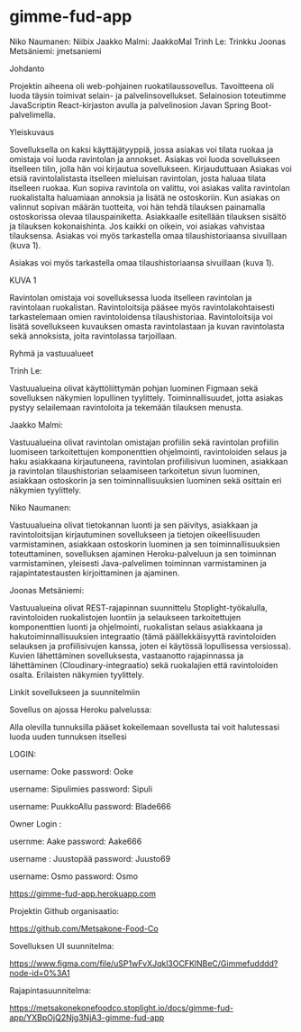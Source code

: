 # gimme-fud-app
Niko Naumanen: Niibix
Jaakko Malmi: JaakkoMal
Trinh Le: Trinkku
Joonas Metsäniemi: jmetsaniemi

Johdanto 

Projektin aiheena oli web-pohjainen ruokatilaussovellus. Tavoitteena oli luoda täysin toimivat selain- ja palvelinsovellukset. Selainosion toteutimme JavaScriptin React-kirjaston avulla ja palvelinosion Javan Spring Boot-palvelimella. 

Yleiskuvaus 

Sovelluksella on kaksi käyttäjätyyppiä, jossa asiakas voi tilata ruokaa ja omistaja voi luoda ravintolan ja annokset. Asiakas voi luoda sovellukseen itselleen tilin, jolla hän voi kirjautua sovellukseen. Kirjauduttuaan Asiakas voi etsiä ravintolalistasta itselleen mieluisan ravintolan, josta haluaa tilata itselleen ruokaa. Kun sopiva ravintola on valittu, voi asiakas valita ravintolan ruokalistalta haluamiaan annoksia ja lisätä ne ostoskoriin. Kun asiakas on valinnut sopivan määrän tuotteita, voi hän tehdä tilauksen painamalla ostoskorissa olevaa tilauspainiketta. Asiakkaalle esitellään tilauksen sisältö ja tilauksen kokonaishinta. Jos kaikki on oikein, voi asiakas vahvistaa tilauksensa. Asiakas voi myös tarkastella omaa tilaushistoriaansa sivuillaan (kuva 1).  


Asiakas voi myös tarkastella omaa tilaushistoriaansa sivuillaan (kuva 1).  

KUVA 1 

Ravintolan omistaja voi sovelluksessa luoda itselleen ravintolan ja ravintolaan ruokalistan. Ravintoloitsija pääsee myös ravintolakohtaisesti tarkastelemaan omien ravintoloidensa tilaushistoriaa. Ravintoloitsija voi lisätä sovellukseen kuvauksen omasta ravintolastaan ja kuvan ravintolasta sekä annoksista, joita ravintolassa tarjoillaan.  

Ryhmä ja vastuualueet 

 

Trinh Le: 

Vastuualueina olivat käyttöliittymän pohjan luominen Figmaan sekä sovelluksen näkymien lopullinen tyylittely. Toiminnallisuudet, jotta asiakas pystyy selailemaan ravintoloita ja tekemään tilauksen menusta.  

 

Jaakko Malmi:  

Vastuualueina olivat ravintolan omistajan profiilin sekä ravintolan profiilin luomiseen tarkoitettujen komponenttien ohjelmointi, ravintoloiden selaus ja haku asiakkaana kirjautuneena, ravintolan profiilisivun luominen, asiakkaan ja ravintolan tilaushistorian selaamiseen tarkoitetun sivun luominen, asiakkaan ostoskorin ja sen toiminnallisuuksien luominen sekä osittain eri näkymien tyylittely. 

  

Niko Naumanen: 

Vastuualueina olivat tietokannan luonti ja sen päivitys, asiakkaan ja ravintoloitsijan kirjautuminen sovellukseen ja tietojen oikeellisuuden varmistaminen, asiakkaan ostoskorin luominen ja sen toiminnallisuuksien toteuttaminen, sovelluksen ajaminen Heroku-palveluun ja sen toiminnan varmistaminen, yleisesti Java-palvelimen toiminnan varmistaminen ja rajapintatestausten kirjoittaminen ja ajaminen.  

 

Joonas Metsäniemi: 

 

Vastuualueina olivat REST-rajapinnan suunnittelu Stoplight-työkalulla, ravintoloiden ruokalistojen luontiin ja selaukseen tarkoitettujen komponenttien luonti ja ohjelmointi, ruokalistan selaus asiakkaana ja hakutoiminnallisuuksien integraatio (tämä päällekkäisyyttä ravintoloiden selauksen ja profiilisivujen kanssa, joten ei käytössä lopullisessa versiossa). Kuvien lähettäminen sovelluksesta, vastaanotto rajapinnassa ja lähettäminen (Cloudinary-integraatio) sekä ruokalajien että ravintoloiden osalta. Erilaisten näkymien tyylittely.  






Linkit sovellukseen ja suunnitelmiin 

 

Sovellus on ajossa Heroku palvelussa: 

Alla olevilla tunnuksilla pääset kokeilemaan sovellusta tai voit halutessasi luoda uuden tunnuksen itsellesi

LOGIN:

username: Ooke
password: Ooke

username: Sipulimies
password: Sipuli

username: PuukkoAllu
password: Blade666

Owner Login :

usernme: Aake
password: Aake666

username : Juustopää
password: Juusto69

username: Osmo
password: Osmo

https://gimme-fud-app.herokuapp.com 

Projektin Github organisaatio: 

https://github.com/Metsakone-Food-Co 

Sovelluksen UI suunnitelma: 

https://www.figma.com/file/uSP1wFvXJqkl3OCFKlNBeC/Gimmefudddd?node-id=0%3A1 

Rajapintasuunnitelma: 

https://metsakonekonefoodco.stoplight.io/docs/gimme-fud-app/YXBpOjQ2Njg3NjA3-gimme-fud-app 


